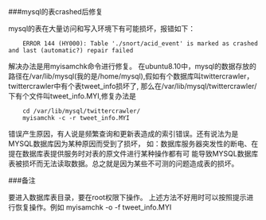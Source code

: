 ###mysql的表crashed后修复


mysql的表在大量访问和写入环境下有可能损坏，报错如下：

```
    ERROR 144 (HY000): Table './snort/acid_event' is marked as crashed and last (automatic?) repair failed
```

解决办法是用myisamchk命令进行修复。
在ubuntu8.10中，mysql的数据存放的路径在/var/lib/mysql(我的是/home/mysql),假如有个数据库叫twittercrawler，twittercrawler中有个表tweet_info损坏了,
那么在/var/lib/mysql/twittercrawler/下有个文件叫tweet_info.MYI,修复办法是

```
    cd /var/lib/mysql/twittercrawler/
    myisamchk -c -r tweet_info.MYI
```

错误产生原因，有人说是频繁查询和更新表造成的索引错误。还有说法为是MYSQL数据库因为某种原因而受到了损坏，
如：数据库服务器突发性的断电、在提在数据库表提供服务时对表的原文件进行某种操作都有可 
能导致MYSQL数据库表被损坏而无法读取数据。总之就是因为某些不可测的问题造成表的损坏。


###备注

要进入数据库表目录，要在root权限下操作。
上述方法不好用时可以按照提示进行恢复操作。例如 myisamchk -o -f tweet_info.MYI
